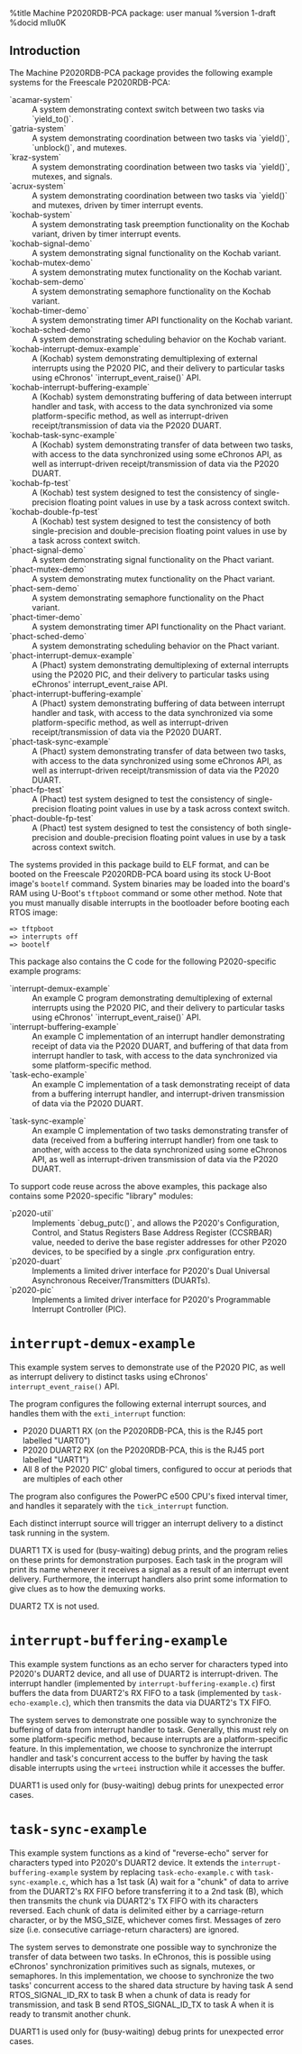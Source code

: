 <!--
     eChronos Real-Time Operating System
     Copyright (c) 2017, Commonwealth Scientific and Industrial Research
     Organisation (CSIRO) ABN 41 687 119 230.

     All rights reserved. CSIRO is willing to grant you a licence to the eChronos
     real-time operating system under the terms of the CSIRO_BSD_MIT license. See
     the file "LICENSE_CSIRO_BSD_MIT.txt" for details.

     @TAG(CSIRO_BSD_MIT)
-->
%title Machine P2020RDB-PCA package: user manual
%version 1-draft
%docid mllu0K

Introduction
-------------

The Machine P2020RDB-PCA package provides the following example systems for the Freescale P2020RDB-PCA:

<dl>
  <dt>`acamar-system`</dt>
  <dd>A system demonstrating context switch between two tasks via `yield_to()`.</dd>

  <dt>`gatria-system`</dt>
  <dd>A system demonstrating coordination between two tasks via `yield()`, `unblock()`, and mutexes.</dd>

  <dt>`kraz-system`</dt>
  <dd>A system demonstrating coordination between two tasks via `yield()`, mutexes, and signals.</dd>

  <dt>`acrux-system`</dt>
  <dd>A system demonstrating coordination between two tasks via `yield()` and mutexes, driven by timer interrupt events.</dd>

  <dt>`kochab-system`</dt>
  <dd>A system demonstrating task preemption functionality on the Kochab variant, driven by timer interrupt events.</dd>

  <dt>`kochab-signal-demo`</dt>
  <dd>A system demonstrating signal functionality on the Kochab variant.</dd>

  <dt>`kochab-mutex-demo`</dt>
  <dd>A system demonstrating mutex functionality on the Kochab variant.</dd>

  <dt>`kochab-sem-demo`</dt>
  <dd>A system demonstrating semaphore functionality on the Kochab variant.</dd>

  <dt>`kochab-timer-demo`</dt>
  <dd>A system demonstrating timer API functionality on the Kochab variant.</dd>

  <dt>`kochab-sched-demo`</dt>
  <dd>A system demonstrating scheduling behavior on the Kochab variant.</dd>

  <dt>`kochab-interrupt-demux-example`</dt>
  <dd>A (Kochab) system demonstrating demultiplexing of external interrupts using the P2020 PIC, and their delivery to particular tasks using eChronos' `interrupt_event_raise()` API.</dd>

  <dt>`kochab-interrupt-buffering-example`</dt>
  <dd>A (Kochab) system demonstrating buffering of data between interrupt handler and task, with access to the data synchronized via some platform-specific method, as well as interrupt-driven receipt/transmission of data via the P2020 DUART.</dd>

  <dt>`kochab-task-sync-example`</dt>
  <dd>A (Kochab) system demonstrating transfer of data between two tasks, with access to the data synchronized using some eChronos API, as well as interrupt-driven receipt/transmission of data via the P2020 DUART.</dd>

  <dt>`kochab-fp-test`</dt>
  <dd>A (Kochab) test system designed to test the consistency of single-precision floating point values in use by a task across context switch.</dd>

  <dt>`kochab-double-fp-test`</dt>
  <dd>A (Kochab) test system designed to test the consistency of both single-precision and double-precision floating point values in use by a task across context switch.</dd>

  <dt>`phact-signal-demo`</dt>
  <dd>A system demonstrating signal functionality on the Phact variant.</dd>

  <dt>`phact-mutex-demo`</dt>
  <dd>A system demonstrating mutex functionality on the Phact variant.</dd>

  <dt>`phact-sem-demo`</dt>
  <dd>A system demonstrating semaphore functionality on the Phact variant.</dd>

  <dt>`phact-timer-demo`</dt>
  <dd>A system demonstrating timer API functionality on the Phact variant.</dd>

  <dt>`phact-sched-demo`</dt>
  <dd>A system demonstrating scheduling behavior on the Phact variant.</dd>

  <dt>`phact-interrupt-demux-example`</dt>
  <dd>A (Phact) system demonstrating demultiplexing of external interrupts using the P2020 PIC, and their delivery to particular tasks using eChronos' interrupt_event_raise API.</dd>

  <dt>`phact-interrupt-buffering-example`</dt>
  <dd>A (Phact) system demonstrating buffering of data between interrupt handler and task, with access to the data synchronized via some platform-specific method, as well as interrupt-driven receipt/transmission of data via the P2020 DUART.</dd>

  <dt>`phact-task-sync-example`</dt>
  <dd>A (Phact) system demonstrating transfer of data between two tasks, with access to the data synchronized using some eChronos API, as well as interrupt-driven receipt/transmission of data via the P2020 DUART.</dd>

  <dt>`phact-fp-test`</dt>
  <dd>A (Phact) test system designed to test the consistency of single-precision floating point values in use by a task across context switch.</dd>

  <dt>`phact-double-fp-test`</dt>
  <dd>A (Phact) test system designed to test the consistency of both single-precision and double-precision floating point values in use by a task across context switch.</dd>
</dl>

The systems provided in this package build to ELF format, and can be booted on the Freescale P2020RDB-PCA board using its stock U-Boot image's `bootelf` command.
System binaries may be loaded into the board's RAM using U-Boot's `tftpboot` command or some other method.
Note that you must manually disable interrupts in the bootloader before booting each RTOS image:

    => tftpboot
    => interrupts off
    => bootelf

This package also contains the C code for the following P2020-specific example programs:

<dl>
  <dt>`interrupt-demux-example`</dt>
  <dd>An example C program demonstrating demultiplexing of external interrupts using the P2020 PIC, and their delivery to particular tasks using eChronos' `interrupt_event_raise()` API.</dd>

  <dt>`interrupt-buffering-example`</dt>
  <dd>An example C implementation of an interrupt handler demonstrating receipt of data via the P2020 DUART, and buffering of that data from interrupt handler to task, with access to the data synchronized via some platform-specific method.</dd>

  <dt>`task-echo-example`</dt>
  <dd>An example C implementation of a task demonstrating receipt of data from a buffering interrupt handler, and interrupt-driven transmission of data via the P2020 DUART.</dd>
</dl>

  <dt>`task-sync-example`</dt>
  <dd>An example C implementation of two tasks demonstrating transfer of data (received from a buffering interrupt handler) from one task to another, with access to the data synchronized using some eChronos API, as well as interrupt-driven transmission of data via the P2020 DUART.</dd>
</dl>

To support code reuse across the above examples, this package also contains some P2020-specific "library" modules:

<dl>
  <dt>`p2020-util`</dt>
  <dd>Implements `debug_putc()`, and allows the P2020's Configuration, Control, and Status Registers Base Address Register (CCSRBAR) value, needed to derive the base register addresses for other P2020 devices, to be specified by a single .prx configuration entry.</dd>

  <dt>`p2020-duart`</dt>
  <dd>Implements a limited driver interface for P2020's Dual Universal Asynchronous Receiver/Transmitters (DUARTs).</dd>

  <dt>`p2020-pic`</dt>
  <dd>Implements a limited driver interface for P2020's Programmable Interrupt Controller (PIC).</dd>
</dl>


`interrupt-demux-example`
=========================

This example system serves to demonstrate use of the P2020 PIC, as well as interrupt delivery to distinct tasks using eChronos' `interrupt_event_raise()` API.

The program configures the following external interrupt sources, and handles them with the `exti_interrupt` function:
- P2020 DUART1 RX (on the P2020RDB-PCA, this is the RJ45 port labelled "UART0")
- P2020 DUART2 RX (on the P2020RDB-PCA, this is the RJ45 port labelled "UART1")
- All 8 of the P2020 PIC' global timers, configured to occur at periods that are multiples of each other

The program also configures the PowerPC e500 CPU's fixed interval timer, and handles it separately with the `tick_interrupt` function.

Each distinct interrupt source will trigger an interrupt delivery to a distinct task running in the system.

DUART1 TX is used for (busy-waiting) debug prints, and the program relies on these prints for demonstration purposes.
Each task in the program will print its name whenever it receives a signal as a result of an interrupt event delivery.
Furthermore, the interrupt handlers also print some information to give clues as to how the demuxing works.

DUART2 TX is not used.


`interrupt-buffering-example`
=============================

This example system functions as an echo server for characters typed into P2020's DUART2 device, and all use of DUART2 is interrupt-driven.
The interrupt handler (implemented by `interrupt-buffering-example.c`) first buffers the data from DUART2's RX FIFO to a task (implemented by `task-echo-example.c`), which then transmits the data via DUART2's TX FIFO.

The system serves to demonstrate one possible way to synchronize the buffering of data from interrupt handler to task.
Generally, this must rely on some platform-specific method, because interrupts are a platform-specific feature.
In this implementation, we choose to synchronize the interrupt handler and task's concurrent access to the buffer by having the task disable interrupts using the `wrteei` instruction while it accesses the buffer.

DUART1 is used only for (busy-waiting) debug prints for unexpected error cases.


`task-sync-example`
===================

This example system functions as a kind of "reverse-echo" server for characters typed into P2020's DUART2 device.
It extends the `interrupt-buffering-example` system by replacing `task-echo-example.c` with `task-sync-example.c`, which has a 1st task (A) wait for a "chunk" of data to arrive from the DUART2's RX FIFO before transferring it to a 2nd task (B), which then transmits the chunk via DUART2's TX FIFO with its characters reversed.
Each chunk of data is delimited either by a carriage-return character, or by the MSG_SIZE, whichever comes first.
Messages of zero size (i.e. consecutive carriage-return characters) are ignored.

The system serves to demonstrate one possible way to synchronize the transfer of data between two tasks.
In eChronos, this is possible using eChronos' synchronization primitives such as signals, mutexes, or semaphores.
In this implementation, we choose to synchronize the two tasks' concurrent access to the shared data structure by having task A send RTOS_SIGNAL_ID_RX to task B when a chunk of data is ready for transmission, and task B send RTOS_SIGNAL_ID_TX to task A when it is ready to transmit another chunk.

DUART1 is used only for (busy-waiting) debug prints for unexpected error cases.

